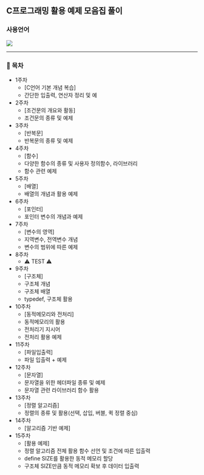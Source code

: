 ## C프로그래밍 활용 예제 모음집 풀이  


### 사용언어
<img src="https://img.shields.io/badge/C-00599C?style=for-the-badge&logo=c&logoColor=white"/>

---

### 📝 목차

- 1주차
  -  [C언어 기본 개념 복습]
  -  간단한 입출력, 연산자 정리 및 예
- 2주차
  -  [조건문의 개요와 활동]
  -  조건문의 종류 및 예제
- 3주차
  - [반복문]
  - 반복문의 종류 및 예제
- 4주차
  -  [함수]
  -  다양한 함수의 종류 및 사용자 정의함수, 라이브러리
  -  함수 관련 예제
- 5주차
  -  [배열]
  -  배열의 개념과 활용 예제
- 6주차
  -  [포인터]
  -  포인터 변수의 개념과 예제
- 7주차
  -  [변수의 영역]
  -  지역변수, 전역변수 개념
  -  변수의 범위에 따른 예제
- 8주차
  - ⚠️ TEST ⚠️
- 9주차
  -  [구조체]
  -  구조체 개념
  -  구조체 배열
  -  typedef, 구조체 활용
- 10주차
  - [동적메모리와 전처리]
  - 동적메모리의 활용
  - 전처리기 지시어
  - 전처리 활용 예제
- 11주차
  -  [파일입출력]
  -  파일 입출력 + 예제
- 12주차
  -  [문자열]
  -  문자열을 위한 헤더파일 종류 및 예제
  -  문자열 관련 라이브러리 함수 활용
- 13주차
  -  [정렬 알고리즘]
  -  정렬의 종류 및 활용(선택, 삽입, 버블, 퀵 정렬 중심)
- 14주차
  -  [알고리즘 기반 예제]
- 15주차
  -  [활용 예제]
  -  정렬 알고리즘 전체 활용 함수 선언 및 조건에 따른 입출력
  -  define SIZE를 활용한 동적 메모리 할당
  -  구조체 SIZE만큼 동적 메모리 확보 후 데이터 입출력
